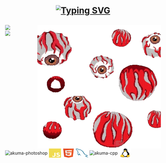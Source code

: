 <h1 align="center">
  <a href="https://git.io/typing-svg"><img src="https://readme-typing-svg.herokuapp.com?font=Montserrat&weight=700&ht=70=1000&color=900404&center=true&vCenter=true&width=200&lines=Olá...;Sou+Edvaldo" alt="Typing SVG" /></a>

## 
 
 <div>
  <a href="https://github.com/Edmurk"></a>
  <img align="right" alt="Ed-gif" height="400" width="auto" src="https://github.com/Edmurk/Edmurk/blob/main/eyes-unscreen.gif">
  <img height="180em" src="https://github-readme-stats.vercel.app/api?username=Edmurk&show_icons=true&theme=shadow_red"/>
    <br>
  <img height="180em" src="https://github-readme-stats.vercel.app/api/top-langs/?username=Edmurk&layout=compact&langs_count=16&theme=shadow_red"/>
</div>
    
<div style="display: inline_block"><br>
  <img align="center" alt="akuma-photoshop" height="30" width="40" src="https://cdn.jsdelivr.net/gh/devicons/devicon@latest/icons/photoshop/photoshop-original.svg">
  <img align="center" alt="akuma-Js" height="30" width="40" src="https://raw.githubusercontent.com/devicons/devicon/master/icons/javascript/javascript-plain.svg">
  <img align="center" alt="akuma-HTML" height="30" width="40" src="https://raw.githubusercontent.com/devicons/devicon/master/icons/html5/html5-original.svg">
  <img align="center" alt="akuma-mysql" height="30" width="40" src="https://raw.githubusercontent.com/devicons/devicon/master/icons/mysql/mysql-original.svg">
  <img align="center" alt="akuma-cpp" height="30" width="40" src="https://cdn.jsdelivr.net/gh/devicons/devicon@latest/icons/cplusplus/cplusplus-original.svg">
  <!--    <img align="center" alt="akuma" height="30" width="40" src=""> -->
  <img align="center" alt="akuma-tux" height="30" width="40" src="https://raw.githubusercontent.com/devicons/devicon/master/icons/linux/linux-original.svg">
</div>

  ##

<div>

</div>
